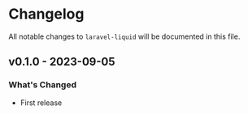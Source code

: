# Changelog

All notable changes to `laravel-liquid` will be documented in this file.

## v0.1.0 - 2023-09-05

### What's Changed

- First release
